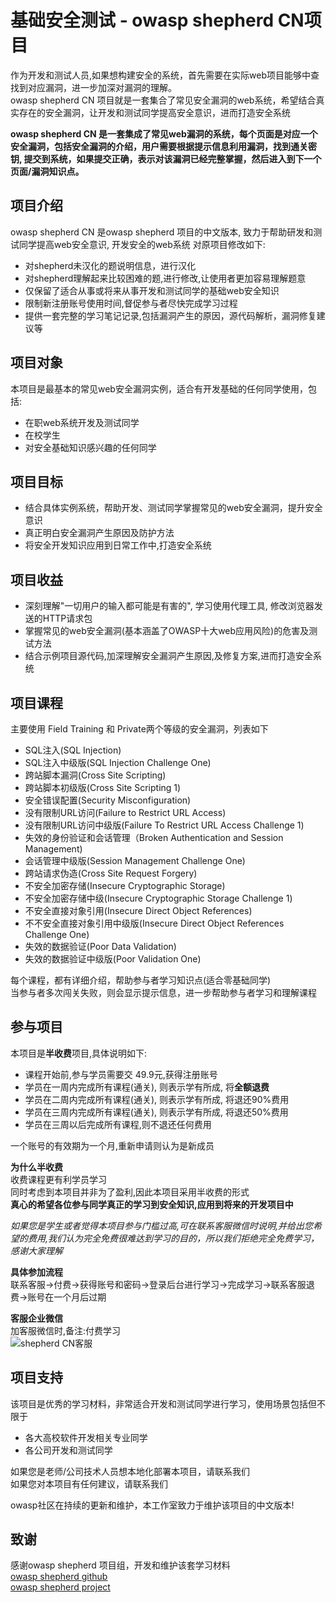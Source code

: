 # 基础安全测试 - owasp shepherd CN项目
作为开发和测试人员,如果想构建安全的系统，首先需要在实际web项目能够中查找到对应漏洞，进一步加深对漏洞的理解。  
owasp shepherd CN 项目就是一套集合了常见安全漏洞的web系统，希望结合真实存在的安全漏洞，让开发和测试同学提高安全意识，进而打造安全系统    

**owasp shepherd CN  是一套集成了常见web漏洞的系统，每个页面是对应一个安全漏洞，包括安全漏洞的介绍，用户需要根据提示信息利用漏洞，找到通关密钥, 提交到系统，如果提交正确，表示对该漏洞已经完整掌握，然后进入到下一个页面/漏洞知识点。**    

## 项目介绍
owasp shepherd CN 是owasp shepherd 项目的中文版本, 致力于帮助研发和测试同学提高web安全意识, 开发安全的web系统
对原项目修改如下:  

- 对shepherd未汉化的题说明信息，进行汉化
- 对shepherd理解起来比较困难的题,进行修改,让使用者更加容易理解题意
- 仅保留了适合从事或将来从事开发和测试同学的基础web安全知识
- 限制新注册账号使用时间,督促参与者尽快完成学习过程
- 提供一套完整的学习笔记记录,包括漏洞产生的原因，源代码解析，漏洞修复建议等

## 项目对象
本项目是最基本的常见web安全漏洞实例，适合有开发基础的任何同学使用，包括:  

- 在职web系统开发及测试同学
- 在校学生
- 对安全基础知识感兴趣的任何同学

## 项目目标
- 结合具体实例系统，帮助开发、测试同学掌握常见的web安全漏洞，提升安全意识
- 真正明白安全漏洞产生原因及防护方法
- 将安全开发知识应用到日常工作中,打造安全系统

## 项目收益  

- 深刻理解"一切用户的输入都可能是有害的", 学习使用代理工具, 修改浏览器发送的HTTP请求包  
- 掌握常见的web安全漏洞(基本涵盖了OWASP十大web应用风险)的危害及测试方法
- 结合示例项目源代码,加深理解安全漏洞产生原因,及修复方案,进而打造安全系统

## 项目课程
主要使用 Field Training 和 Private两个等级的安全漏洞，列表如下

- SQL注入(SQL Injection)
- SQL注入中级版(SQL Injection Challenge One)
- 跨站脚本漏洞(Cross Site Scripting)
- 跨站脚本初级版(Cross Site Scripting 1)
- 安全错误配置(Security Misconfiguration)
- 没有限制URL访问(Failure to Restrict URL Access)
- 没有限制URL访问中级版(Failure To Restrict URL Access Challenge 1)
- 失效的身份验证和会话管理（Broken Authentication and Session Management)
- 会话管理中级版(Session Management Challenge One)
- 跨站请求伪造(Cross Site Request Forgery)
- 不安全加密存储(Insecure Cryptographic Storage)
- 不安全加密存储中级(Insecure Cryptographic Storage Challenge 1)
- 不安全直接对象引用(Insecure Direct Object References)
- 不不安全直接对象引用中级版(Insecure Direct Object References Challenge One)
- 失效的数据验证(Poor Data Validation)
- 失效的数据验证中级版(Poor Validation One)


每个课程，都有详细介绍，帮助参与者学习知识点(适合零基础同学)  
当参与者多次闯关失败，则会显示提示信息，进一步帮助参与者学习和理解课程  

## 参与项目
本项目是**半收费**项目,具体说明如下:  

- 课程开始前,参与学员需要交 49.9元,获得注册账号  
- 学员在一周内完成所有课程(通关), 则表示学有所成, 将**全额退费**
- 学员在二周内完成所有课程(通关), 则表示学有所成, 将退还90%费用
- 学员在三周内完成所有课程(通关), 则表示学有所成, 将退还50%费用
- 学员在三周以后完成所有课程,则不退还任何费用

一个账号的有效期为一个月,重新申请则认为是新成员

**为什么半收费**  
收费课程更有利学员学习   
同时考虑到本项目并非为了盈利,因此本项目采用半收费的形式  
**真心的希望各位参与同学真正的学习到安全知识,应用到将来的开发项目中** 

*如果您是学生或者觉得本项目参与门槛过高,可在联系客服微信时说明,并给出您希望的费用,我们认为完全免费很难达到学习的目的，所以我们拒绝完全免费学习，感谢大家理解*

**具体参加流程**  
联系客服->付费->获得账号和密码->登录后台进行学习->完成学习->联系客服退费->账号在一个月后过期

**客服企业微信**  
加客服微信时,备注:付费学习  
![shepherd CN客服](http://my.cdn.lolyzf.cn/uploads/free/202108/16_16_30_77086.png)


## 项目支持  
该项目是优秀的学习材料，非常适合开发和测试同学进行学习，使用场景包括但不限于  

- 各大高校软件开发相关专业同学
- 各公司开发和测试同学

如果您是老师/公司技术人员想本地化部署本项目，请联系我们  
如果您对本项目有任何建议，请联系我们

owasp社区在持续的更新和维护，本工作室致力于维护该项目的中文版本!


## 致谢
感谢owasp shepherd 项目组，开发和维护该套学习材料  
[owasp shepherd github](https://github.com/OWASP/SecurityShepherd "owasp shepherd 源代码")  
[owasp shepherd project](https://wiki.owasp.org/index.php/OWASP_Security_Shepherd "owasp shepherd 项目介绍")

